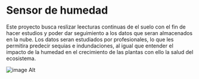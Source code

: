 # Sensor de humedad
Este proyecto busca reslizar leecturas continuas de el suelo con el fin de hacer estudios y poder dar seguimiento a los datos que seran almacenados en la nube. Los datos seran estudiados por profesionales, lo que les permitira predecir sequias e indundaciones, al igual que entender el impacto de la humedad en el crecimiento de las plantas con ello la salud del ecosistema.

![image Alt]([image_url](https://github.com/icaycc-myc/CMP/blob/954643e1af2cc3950b0625313f0094d29d2fbad0/cmp.jpg))
